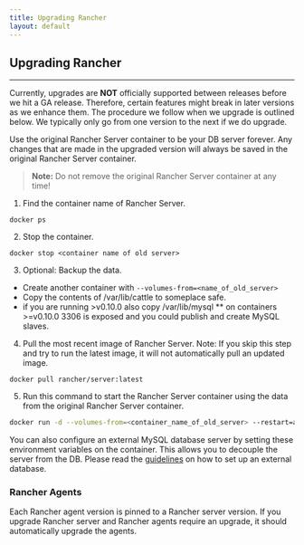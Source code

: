 ```yaml
---
title: Upgrading Rancher
layout: default
---
```


## Upgrading Rancher
---

Currently, upgrades are **NOT** officially supported between releases before we hit a GA release. Therefore, certain features might break in later versions as we enhance them. The procedure we follow when we upgrade is outlined below. We typically only go from one version to the next if we do upgrade.

Use the original Rancher Server container to be your DB server forever. Any changes that are made in the upgraded version will always be saved in the original Rancher Server container.

> **Note:** Do not remove the original Rancher Server container at any time! 

1. Find the container name of Rancher Server.
```
docker ps
````
2. Stop the container.
```
docker stop <container name of old server>
```
3. Optional: Backup the data.
* Create another container with `--volumes-from=<name_of_old_server>`
* Copy the contents of /var/lib/cattle to someplace safe.
* if you are running >v0.10.0 also copy /var/lib/mysql
** on containers >=v0.10.0 3306 is exposed and you could publish and create MySQL slaves.

4. Pull the most recent image of Rancher Server. Note: If you skip this step and try to run the latest image, it will not automatically pull an updated image.
```
docker pull rancher/server:latest
```
5. Run this command to start the Rancher Server container using the data from the original Rancher Server container. 

```bash
docker run -d --volumes-from=<container_name_of_old_server> --restart=always -p 8080:8080 rancher/server:<version>
```

You can also configure an external MySQL database server by setting these environment variables on the container. This allows you to decouple the server from the DB. Please read the [guidelines]({{site.baseurl}}/docs/running-rancher/#external-db) on how to set up an external database.


### Rancher Agents 

Each Rancher agent version is pinned to a Rancher server version. If you upgrade Rancher server and Rancher agents require an upgrade, it should automatically upgrade the agents.